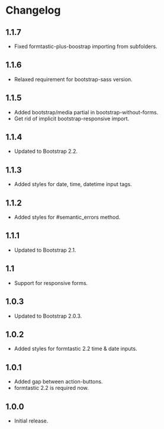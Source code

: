 # Changelog

## 1.1.7

* Fixed formtastic-plus-boostrap importing from subfolders.

## 1.1.6

* Relaxed requirement for bootstrap-sass version.

## 1.1.5

* Added bootstrap/media partial in bootstrap-without-forms.
* Get rid of implicit bootstrap-responsive import.

## 1.1.4

* Updated to Bootstrap 2.2.

## 1.1.3

* Added styles for date, time, datetime input tags.

## 1.1.2

* Added styles for #semantic_errors method.

## 1.1.1

* Updated to Bootstrap 2.1.

## 1.1

* Support for responsive forms.

## 1.0.3

* Updated to Bootstrap 2.0.3.

## 1.0.2

* Added styles for formtastic 2.2 time & date inputs.

## 1.0.1

* Added gap between action-buttons.
* formtastic 2.2 is required now.

## 1.0.0

* Initial release.
